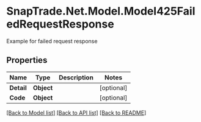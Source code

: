 # SnapTrade.Net.Model.Model425FailedRequestResponse
Example for failed request response

## Properties

Name | Type | Description | Notes
------------ | ------------- | ------------- | -------------
**Detail** | **Object** |  | [optional] 
**Code** | **Object** |  | [optional] 

[[Back to Model list]](../README.md#documentation-for-models) [[Back to API list]](../README.md#documentation-for-api-endpoints) [[Back to README]](../README.md)

